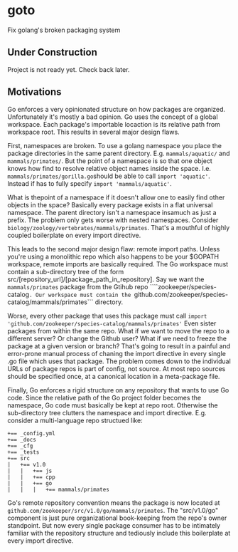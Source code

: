 # goto
Fix golang's broken packaging system

## Under Construction

Project is not ready yet. Check back later.

## Motivations

Go enforces a very opinionated structure on how packages are organized. Unfortunately it's mostly a bad opinion. 
Go uses the concept of a global workspace. Each package's importable locaction is its relative path from workspace root.
This results in several major design flaws.

First, namespaces are broken. To use a golang namespace you place the package directories in the same parent 
directory. E.g. ```mammals/aquatic/``` and ```mammals/primates/```. But the point of a namespace is so that one object knows
how find to resolve relative object names inside the space. I.e. ```mammals/primates/gorilla.go```should be able to call 
```import 'aquatic'```. Instead if has to fully specify ```import 'mammals/aquatic'```. 

What is thepoint of a namespace if it doesn't allow one to easily find other objects in the space? Basically every package
exists in a flat universal namespace. The parent directory isn't a namespace insamuch as just a prefix. The problem only gets
worse with nested namespaces. Consider ```biology/zoology/vertebrates/mammals/primates```. That's a mouthful of highly coupled
boilerplate on every import directive.

This leads to the second major design flaw: remote import paths. Unless you're using a monolithic repo which also happens to
be your $GOPATH workspace, remote imports are basically required. The Go workspace must contain a sub-directory tree of the 
form src/[repository_url]/[package_path_in_repository]. Say we want the ```mammals/primates``` package from the Gtihub repo
````zookeeper/species-catalog```. Our workspace must contain the ```github.com/zookeeper/species-catalog/mammals/primates``` 
directory. 

Worse, every other package that uses this package must call ```import 'github.com/zookeeper/species-catalog/mammals/primates'```
Even sister packages from within the same repo. What if we want to move the repo to a different server? Or change the Github
user? What if we need to freeze the package at a given version or branch? That's going to result in a painful and error-prone
manual process of chaning the import directive in every single .go file which uses that package. The problem comes down to the
individual URLs of package repos is part of config, not source. At most repo sources should be specified once, at a canonical 
location in a meta-package file.

Finally, Go enforces a rigid structure on any repository that wants to use Go code. Since the relative path of the Go project
folder becomes the namespace, Go code must basically be kept at repo root. Otherwise the sub-directory tree clutters the 
namespace and import directive. E.g. consider a multi-language repo structued like:

```
+== _config.yml
+== _docs
+== _cfg
+== _tests
+== src
|   +== v1.0
|   |   +== js
|   |   +== cpp
|   |   +== go
|   |   |   +== mammals/primates
```

Go's remote repository convention means the package is now located at ```github.com/zookeeper/src/v1.0/go/mammals/primates```.
The "src/v1.0/go" component is just pure organizational book-keeping from the repo's owner standpoint. But now every single
package consumer has to be intimately familiar with the repository structure and tediously include this boilerplate at every
import directive.

